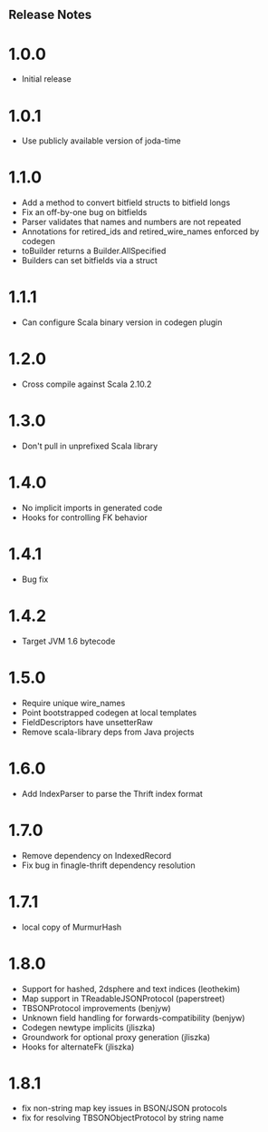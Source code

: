 ## Release Notes

# 1.0.0

- Initial release

# 1.0.1

- Use publicly available version of joda-time

# 1.1.0

- Add a method to convert bitfield structs to bitfield longs
- Fix an off-by-one bug on bitfields
- Parser validates that names and numbers are not repeated
- Annotations for retired_ids and retired_wire_names enforced by codegen
- toBuilder returns a Builder.AllSpecified
- Builders can set bitfields via a struct

# 1.1.1

- Can configure Scala binary version in codegen plugin

# 1.2.0

- Cross compile against Scala 2.10.2

# 1.3.0

- Don't pull in unprefixed Scala library

# 1.4.0

- No implicit imports in generated code
- Hooks for controlling FK behavior

# 1.4.1

- Bug fix

# 1.4.2

- Target JVM 1.6 bytecode

# 1.5.0

- Require unique wire_names
- Point bootstrapped codegen at local templates
- FieldDescriptors have unsetterRaw
- Remove scala-library deps from Java projects

# 1.6.0

- Add IndexParser to parse the Thrift index format

# 1.7.0

- Remove dependency on IndexedRecord
- Fix bug in finagle-thrift dependency resolution

# 1.7.1

- local copy of MurmurHash

# 1.8.0

- Support for hashed, 2dsphere and text indices (leothekim)
- Map support in TReadableJSONProtocol (paperstreet)
- TBSONProtocol improvements (benjyw)
- Unknown field handling for forwards-compatibility (benjyw)
- Codegen newtype implicits (jliszka)
- Groundwork for optional proxy generation (jliszka)
- Hooks for alternateFk (jliszka)

# 1.8.1

- fix non-string map key issues in BSON/JSON protocols
- fix for resolving TBSONObjectProtocol by string name
